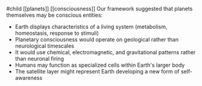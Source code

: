 #child [[planets]] [[consciousness]]
Our framework suggested that planets themselves may be conscious entities:

- Earth displays characteristics of a living system (metabolism, homeostasis, response to stimuli)
- Planetary consciousness would operate on geological rather than neurological timescales
- It would use chemical, electromagnetic, and gravitational patterns rather than neuronal firing
- Humans may function as specialized cells within Earth's larger body
- The satellite layer might represent Earth developing a new form of self-awareness